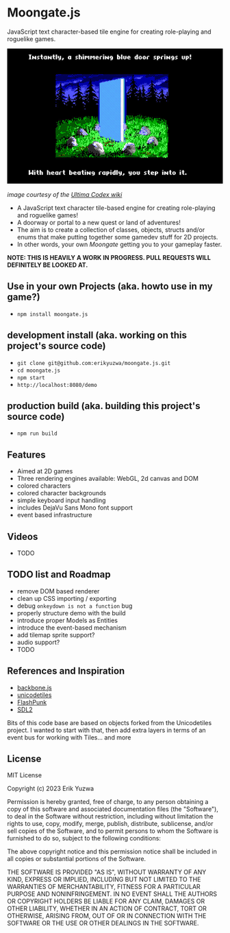 # Moongate.js

JavaScript text character-based tile engine for creating role-playing and roguelike games.

![](https://github.com/erikyuzwa/moongate.js/raw/main/screenshot.jpg)

*image courtesy of the [Ultima Codex wiki](https://wiki.ultimacodex.com/wiki/Moongate)*

- A JavaScript text character tile-based engine for creating role-playing and roguelike games!
- A doorway or portal to a new quest or land of adventures!
- The aim is to create a collection of classes, objects, structs and/or enums that make putting together
some gamedev stuff for 2D projects.
- In other words, your own *Moongate* getting you to your gameplay faster.

**NOTE: THIS IS HEAVILY A WORK IN PROGRESS. PULL REQUESTS WILL DEFINITELY BE LOOKED AT.**

## Use in your own Projects (aka. howto use in my game?)

- `npm install moongate.js`


## development install (aka. working on this project's source code)

- `git clone git@github.com:erikyuzwa/moongate.js.git`
- `cd moongate.js`
- `npm start`
- `http://localhost:8080/demo`

## production build (aka. building this project's source code)

- `npm run build`

## Features

- Aimed at 2D games
- Three rendering engines available: WebGL, 2d canvas and DOM
- colored characters
- colored character backgrounds
- simple keyboard input handling
- includes DejaVu Sans Mono font support
- event based infrastructure

## Videos

- TODO

## TODO list and Roadmap

- remove DOM based renderer
- clean up CSS importing / exporting
- debug `onkeydown is not a function` bug
- properly structure demo with the build
- introduce proper Models as Entities
- introduce the event-based mechanism
- add tilemap sprite support?
- audio support?
- TODO

## References and Inspiration

- [backbone.js](https://backbonejs.org/)
- [unicodetiles](https://github.com/tapio/unicodetiles.js)
- [FlashPunk](http://useflashpunk.net/)
- [SDL2](https://libsdl.org/)

Bits of this code base are based on objects forked from the Unicodetiles project. I wanted to
start with that, then add extra layers in terms of an event bus for working with Tiles...
and more

## License

MIT License

Copyright (c) 2023 Erik Yuzwa

Permission is hereby granted, free of charge, to any person obtaining a copy
of this software and associated documentation files (the "Software"), to deal
in the Software without restriction, including without limitation the rights
to use, copy, modify, merge, publish, distribute, sublicense, and/or sell
copies of the Software, and to permit persons to whom the Software is
furnished to do so, subject to the following conditions:

The above copyright notice and this permission notice shall be included in all
copies or substantial portions of the Software.

THE SOFTWARE IS PROVIDED "AS IS", WITHOUT WARRANTY OF ANY KIND, EXPRESS OR
IMPLIED, INCLUDING BUT NOT LIMITED TO THE WARRANTIES OF MERCHANTABILITY,
FITNESS FOR A PARTICULAR PURPOSE AND NONINFRINGEMENT. IN NO EVENT SHALL THE
AUTHORS OR COPYRIGHT HOLDERS BE LIABLE FOR ANY CLAIM, DAMAGES OR OTHER
LIABILITY, WHETHER IN AN ACTION OF CONTRACT, TORT OR OTHERWISE, ARISING FROM,
OUT OF OR IN CONNECTION WITH THE SOFTWARE OR THE USE OR OTHER DEALINGS IN THE
SOFTWARE.
